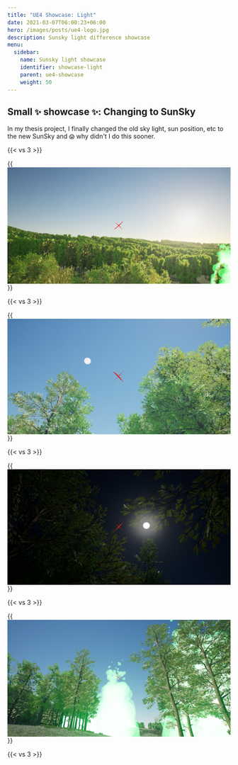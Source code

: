 ```yaml
---
title: "UE4 Showcase: Light"
date: 2021-03-07T06:00:23+06:00
hero: /images/posts/ue4-logo.jpg
description: Sunsky light difference showcase
menu:
  sidebar:
    name: Sunsky light showcase
    identifier: showcase-light
    parent: ue4-showcase
    weight: 50
---
```


## Small <code>:sparkles:</code> showcase <code>:sparkles:</code>: Changing to SunSky

In my thesis project, I finally changed the old sky light, sun position, etc to the new SunSky and <code>:scream:</code> why didn't I do this sooner.

{{< vs 3 >}}

{{<img src="/posts/unreal-engine/showcase/beautifu-sunset-light.png"  align="center"  title="Import Tiled Landscape by Epic Games" >}}

{{< vs 3 >}}

{{<img src="/posts/unreal-engine/showcase/down-up.png"  align="center"  title="Import Tiled Landscape by Epic Games" >}}

{{< vs 3 >}}

{{<img src="/posts/unreal-engine/showcase/world-night.png"  align="center"  title="Import Tiled Landscape by Epic Games" >}}

{{< vs 3 >}}

{{<img src="/posts/unreal-engine/showcase/world-w-green-flames.png"  align="center"  title="Import Tiled Landscape by Epic Games" >}}

{{< vs 3 >}}